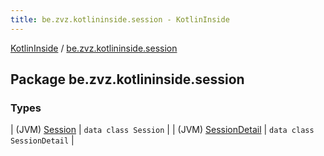 ```yaml
---
title: be.zvz.kotlininside.session - KotlinInside
---
```


[KotlinInside](../index.html) / [be.zvz.kotlininside.session](./index.html)

## Package be.zvz.kotlininside.session

### Types

| (JVM) [Session](-session/index.html) | `data class Session` |
| (JVM) [SessionDetail](-session-detail/index.html) | `data class SessionDetail` |

